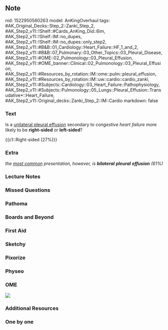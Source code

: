 ## Note
nid: 1522950560263
model: AnKingOverhaul
tags: #AK_Original_Decks::Step_2::Zanki_Step_2, #AK_Step2_v11::!Shelf::#Cards_AnKing_Did::6im, #AK_Step2_v11::!Shelf::IM::no_dupes, #AK_Step2_v11::!Shelf::IM::no_dupes::only_step2, #AK_Step2_v11::#B&B::01_Cardiology::Heart_Failure::HF_1_and_2, #AK_Step2_v11::#B&B::07_Pulmonary::03_Other_Topics::03_Pleural_Disease, #AK_Step2_v11::#OME::02_Pulmonology::03_Pleural_Effusion, #AK_Step2_v11::#OME_banner::Clinical::02_Pulmonology::03_Pleural_Effusion, #AK_Step2_v11::#Resources_by_rotation::IM::ome::pulm::pleural_effusion, #AK_Step2_v11::#Resources_by_rotation::IM::uw::cardio::cardio_zanki, #AK_Step2_v11::#Subjects::Cardiology::03_Heart_Failure::Pathophysiology, #AK_Step2_v11::#Subjects::Pulmonology::05_Lungs::Pleural_Effusion::Transudative*::Heart_Failure, #AK_Step2_v11::Original_decks::Zanki_Step_2::IM::Cardio
markdown: false

### Text
Is a <u>unilateral pleural effusion</u> secondary to <i>congestive
heart failure</i> more likely to be <b>right-sided</b> or
<b>left-sided</b>?
<div>
  {{c1::Right-sided (27%)}}
</div>

### Extra
<i>the <u>most common</u> presentation, however, is
<b>bilateral</b> <b>pleural</b> <b>effusion</b> (61%)</i>

### Lecture Notes


### Missed Questions


### Pathoma


### Boards and Beyond


### First Aid


### Sketchy


### Pixorize


### Physeo


### OME
<div class="ome-widget">
  <a href=
  "https://onlinemeded.org/spa/pulmonology/pleural-effusion/acquire?ref=anki">
  <img src="_OME_AnkiFlashcards_Lesson_3.png"></a>
</div>

### Additional Resources


### One by one

